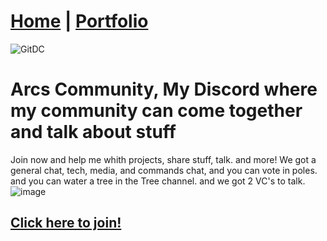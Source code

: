 # [Home](https://arc360alt.github.io/arcsite/) | [Portfolio](Portfolio.md)
![GitDC](https://github.com/arc360alt/arcsite/assets/155182753/8f8aa9d5-2471-4aaf-8755-c2e18ef55cff)
# Arcs Community, My Discord where my community can come together and talk about stuff
Join now and help me whith projects, share stuff, talk. and more!
We got a general chat, tech, media, and commands chat, and you can vote in poles.
and you can water a tree in the Tree channel. and we got 2 VC's to talk.
![image](https://github.com/user-attachments/assets/27b1b39b-bb21-4de4-83a0-802408528d45)

## [Click here to join!](https://discord.gg/TRMPdA8acF)
